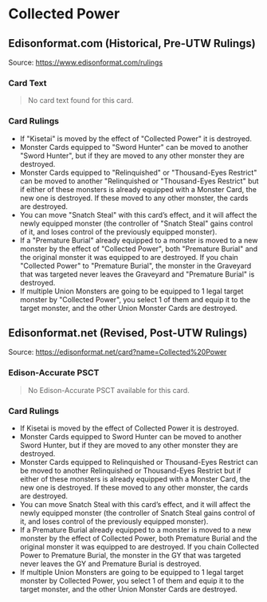 # Collected Power

## Edisonformat.com (Historical, Pre-UTW Rulings)

Source: https://www.edisonformat.com/rulings

### Card Text

> No card text found for this card.

### Card Rulings

*   If "Kisetai" is moved by the effect of "Collected Power" it is destroyed.
*   Monster Cards equipped to "Sword Hunter" can be moved to another "Sword Hunter", but if they are moved to any other monster they are destroyed.
*   Monster Cards equipped to "Relinquished" or "Thousand-Eyes Restrict" can be moved to another "Relinquished or "Thousand-Eyes Restrict" but if either of these monsters is already equipped with a Monster Card, the new one is destroyed. If these moved to any other monster, the cards are destroyed.
*   You can move "Snatch Steal" with this card’s effect, and it will affect the newly equipped monster (the controller of "Snatch Steal" gains control of it, and loses control of the previously equipped monster).
*   If a "Premature Burial" already equipped to a monster is moved to a new monster by the effect of "Collected Power", both "Premature Burial" and the original monster it was equipped to are destroyed. If you chain "Collected Power" to "Premature Burial", the monster in the Graveyard that was targeted never leaves the Graveyard and "Premature Burial" is destroyed.
*   If multiple Union Monsters are going to be equipped to 1 legal target monster by "Collected Power", you select 1 of them and equip it to the target monster, and the other Union Monster Cards are destroyed.

## Edisonformat.net (Revised, Post-UTW Rulings)

Source: https://edisonformat.net/card?name=Collected%20Power

### Edison-Accurate PSCT

> No Edison-Accurate PSCT available for this card.

### Card Rulings

*   If Kisetai is moved by the effect of Collected Power it is destroyed.
*   Monster Cards equipped to Sword Hunter can be moved to another Sword Hunter, but if they are moved to any other monster they are destroyed.
*   Monster Cards equipped to Relinquished or Thousand-Eyes Restrict can be moved to another Relinquished or Thousand-Eyes Restrict but if either of these monsters is already equipped with a Monster Card, the new one is destroyed. If these moved to any other monster, the cards are destroyed.
*   You can move Snatch Steal with this card’s effect, and it will affect the newly equipped monster (the controller of Snatch Steal gains control of it, and loses control of the previously equipped monster).
*   If a Premature Burial already equipped to a monster is moved to a new monster by the effect of Collected Power, both Premature Burial and the original monster it was equipped to are destroyed. If you chain Collected Power to Premature Burial, the monster in the GY that was targeted never leaves the GY and Premature Burial is destroyed.
*   If multiple Union Monsters are going to be equipped to 1 legal target monster by Collected Power, you select 1 of them and equip it to the target monster, and the other Union Monster Cards are destroyed.
            